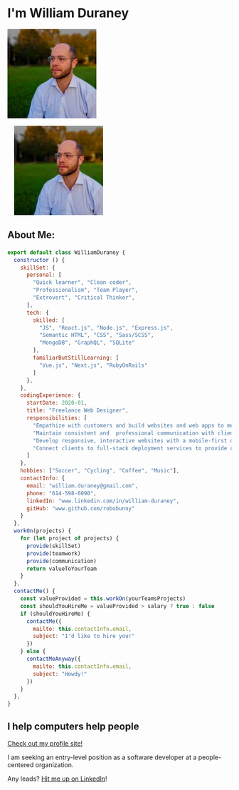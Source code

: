 # I'm William Duraney

<img 
  src="https://raw.githubusercontent.com/robobunny/robobunny/master/profile-pic-park-512.png" 
  width="200"
  alt="William C. Duraney sits in a park, looking off to the left with a dumbish look on his face. He has likely just eaten something not quite putrid, yet not quite fresh, or perhaps he has just read a passage from Kierkegaard."
  style="margin-right:15px;display:inline-block;"
/>

<img 
  src="https://raw.githubusercontent.com/robobunny/robobunny/master/profile-pic-park-512.png" 
  width="200"
  alt="William C. Duraney sits in a park, looking off to the left with a dumbish look on his face. He has likely just eaten something not quite putrid, yet not quite fresh, or perhaps he has just read a passage from Kierkegaard."
  style="margin-left:15px;display:inline-block;"
/>

## About Me:

```js
export default class WilliamDuraney {
  constructor () {
    skillSet: {
      personal: [
        "Quick learner", "Clean coder",
        "Professionalism", "Team Player",
        "Extrovert", "Critical Thinker",
      ],
      tech: {
        skilled: [
          "JS", "React.js", "Node.js", "Express.js",
          "Semantic HTML", "CSS", "Sass/SCSS",
          "MongoDB", "GraphQL", "SQLite"
        ],
        familiarButStillLearning: [
          "Vue.js", "Next.js", "RubyOnRails"
        ]
      },
    },
    codingExperience: {
      startDate: 2020-01,
      title: "Freelance Web Designer",
      responsibilities: [
        "Empathize with customers and build websites and web apps to meet their needs and specifications.",
        "Maintain consistent and  professional communication with clients, both written and in person.",
        "Develop responsive, interactive websites with a mobile-first design strategy.",
        "Connect clients to full-stack deployment services to provide cost-effective, individualized solutions.",
      ]
    },
    hobbies: ["Soccer", "Cycling", "Coffee", "Music"],
    contactInfo: {
      email: "william.duraney@gmail.com",
      phone: "614-598-6090",
      linkedIn: "www.linkedin.com/in/william-duraney",
      gitHub: "www.github.com/robobunny"
    }
  },
  workOn(projects) {
    for (let project of projects) {
      provide(skillSet)
      provide(teamwork)
      provide(communication)
      return valueToYourTeam
    }
  },
  contactMe() {
    const valueProvided = this.workOn(yourTeamsProjects)
    const shouldYouHireMe = valueProvided > salary ? true : false
    if (shouldYouHireMe) {
      contactMe({
        mailto: this.contactInfo.email,
        subject: "I'd like to hire you!"
      })
    } else {
      contactMeAnyway({
        mailto: this.contactInfo.email,
        subject: "Howdy!"
      })
    }
  },
}
```

## I help computers help people

[Check out my profile site!](https://robobunny.surge.sh)

I am seeking an entry-level position as a software developer at a people-centered organization.

Any leads? [Hit me up on LinkedIn](https://linkedin.com/in/william-duraney)!
